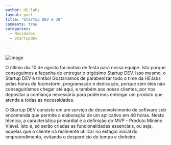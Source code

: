 ```yaml
---
author: HE:labs
layout: post
title: "Startup DEV é 30"
comments: true
categories:
  - Novidades
  - Startupdev
     
---
```

![image](/blog/images/posts/2012-08-14/startupdev30.jpg)

O último dia 10 de agosto foi motivo de festa para nossa equipe. Isto porque conseguimos a façanha de entregar o trigésimo Startup DEV. Isso mesmo, o Startup DEV é trintão! Gostaríamos de parabenizar todo o time da HE:labs  pelas horas de *brainstorm*, programação e dedicação, porque sem eles não conseguiríamos chegar até aqui, e também aos nosso clientes, por nos depositar a  confiança  necessária para podermos entregar um produto que atenda a todas as necessidades.

O Startup DEV consiste em um serviço de desenvolvimento de software sob encomenda que permite a elaboração de um aplicativo em 48 horas. Nesta técnica, a característica primordial é a definição do MVP - Produto Mínimo Viável. Isto é, só serão criadas as funcionalidades essenciais, ou seja, aquelas que o cliente irá realmente utilizar no estágio inicial do empreendimento,  evitando o desperdício de tempo e dinheiro.